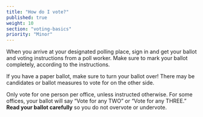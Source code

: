 ```yaml
---
title: "How do I vote?"
published: true
weight: 10
section: "voting-basics"
priority: "Minor"
---
```

When you arrive at your designated polling place, sign in and get your ballot and voting instructions from a poll worker. Make sure to mark your ballot completely, according to the instructions.  

If you have a paper ballot, make sure to turn your ballot over! There may be candidates or ballot measures to vote for on the other side.  

Only vote for one person per office, unless instructed otherwise. For some offices, your ballot will say “Vote for any TWO” or “Vote for any THREE.” **Read your ballot carefully** so you do not overvote or undervote.  
